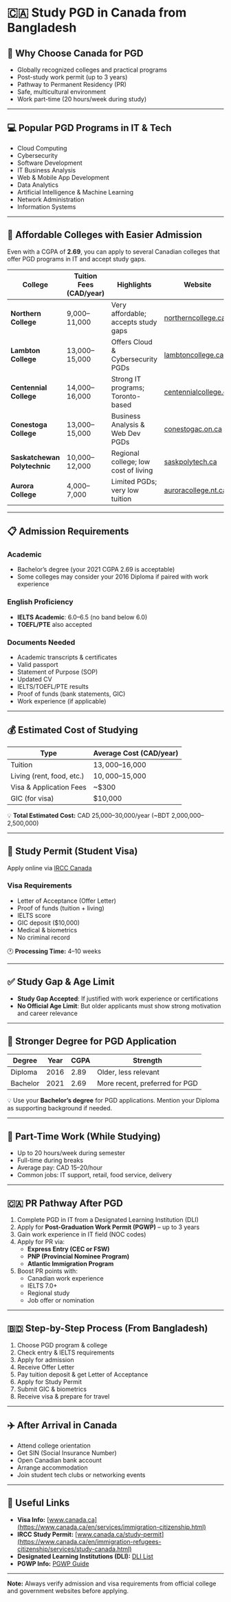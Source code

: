# 🇨🇦 Study PGD in Canada from Bangladesh

## 🌟 Why Choose Canada for PGD
- Globally recognized colleges and practical programs
- Post-study work permit (up to 3 years)
- Pathway to Permanent Residency (PR)
- Safe, multicultural environment
- Work part-time (20 hours/week during study)

---

## 💻 Popular PGD Programs in IT & Tech
- Cloud Computing
- Cybersecurity
- Software Development
- IT Business Analysis
- Web & Mobile App Development
- Data Analytics
- Artificial Intelligence & Machine Learning
- Network Administration
- Information Systems

---

## 🏫 Affordable Colleges with Easier Admission

Even with a CGPA of **2.69**, you can apply to several Canadian colleges that offer PGD programs in IT and accept study gaps.

| College | Tuition Fees (CAD/year) | Highlights | Website |
|--------|--------------------------|------------|---------|
| **Northern College** | 9,000–11,000 | Very affordable; accepts study gaps | [northerncollege.ca](https://www.northerncollege.ca/) |
| **Lambton College** | 13,000–15,000 | Offers Cloud & Cybersecurity PGDs | [lambtoncollege.ca](https://www.lambtoncollege.ca/) |
| **Centennial College** | 14,000–16,000 | Strong IT programs; Toronto-based | [centennialcollege.ca](https://www.centennialcollege.ca/) |
| **Conestoga College** | 13,000–15,000 | Business Analysis & Web Dev PGDs | [conestogac.on.ca](https://www.conestogac.on.ca/) |
| **Saskatchewan Polytechnic** | 10,000–12,000 | Regional college; low cost of living | [saskpolytech.ca](https://saskpolytech.ca/) |
| **Aurora College** | 4,000–7,000 | Limited PGDs; very low tuition | [auroracollege.nt.ca](https://www.auroracollege.nt.ca/) |

---

## 📋 Admission Requirements

### Academic
- Bachelor’s degree (your 2021 CGPA 2.69 is acceptable)
- Some colleges may consider your 2016 Diploma if paired with work experience

### English Proficiency
- **IELTS Academic**: 6.0–6.5 (no band below 6.0)
- **TOEFL/PTE** also accepted

### Documents Needed
- Academic transcripts & certificates
- Valid passport
- Statement of Purpose (SOP)
- Updated CV
- IELTS/TOEFL/PTE results
- Proof of funds (bank statements, GIC)
- Work experience (if applicable)

---

## 💰 Estimated Cost of Studying

| Type | Average Cost (CAD/year) |
|------|--------------------------|
| Tuition | $13,000–$16,000 |
| Living (rent, food, etc.) | $10,000–$15,000 |
| Visa & Application Fees | ~$300 |
| GIC (for visa) | $10,000 |

💡 **Total Estimated Cost:** CAD 25,000–30,000/year (~BDT 2,000,000–2,500,000)

---

## 🪪 Study Permit (Student Visa)

Apply online via [IRCC Canada](https://www.canada.ca/en/immigration-refugees-citizenship/services/study-canada.html)

### Visa Requirements
- Letter of Acceptance (Offer Letter)
- Proof of funds (tuition + living)
- IELTS score
- GIC deposit ($10,000)
- Medical & biometrics
- No criminal record

🕐 **Processing Time:** 4–10 weeks

---

## ✅ Study Gap & Age Limit

- **Study Gap Accepted**: If justified with work experience or certifications
- **No Official Age Limit**: But older applicants must show strong motivation and career relevance

---

## 🎯 Stronger Degree for PGD Application

| Degree | Year | CGPA | Strength |
|--------|------|------|----------|
| Diploma | 2016 | 2.89 | Older, less relevant |
| Bachelor | 2021 | 2.69 | More recent, preferred for PGD |

💡 Use your **Bachelor’s degree** for PGD applications. Mention your Diploma as supporting background if needed.

---

## 💼 Part-Time Work (While Studying)
- Up to 20 hours/week during semester
- Full-time during breaks
- Average pay: CAD 15–20/hour
- Common jobs: IT support, retail, food service, delivery

---

## 🇨🇦 PR Pathway After PGD

1. Complete PGD in IT from a Designated Learning Institution (DLI)
2. Apply for **Post-Graduation Work Permit (PGWP)** – up to 3 years
3. Gain work experience in IT field (NOC codes)
4. Apply for PR via:
   - **Express Entry (CEC or FSW)**  
   - **PNP (Provincial Nominee Program)**  
   - **Atlantic Immigration Program**  
5. Boost PR points with:
   - Canadian work experience  
   - IELTS 7.0+  
   - Regional study  
   - Job offer or nomination

---

## 🇧🇩 Step-by-Step Process (From Bangladesh)

1. Choose PGD program & college  
2. Check entry & IELTS requirements  
3. Apply for admission  
4. Receive Offer Letter  
5. Pay tuition deposit & get Letter of Acceptance  
6. Apply for Study Permit  
7. Submit GIC & biometrics  
8. Receive visa & prepare for travel  

---

## ✈️ After Arrival in Canada
- Attend college orientation  
- Get SIN (Social Insurance Number)  
- Open Canadian bank account  
- Arrange accommodation  
- Join student tech clubs or networking events  

---

## 🔗 Useful Links
- **Visa Info:** [www.canada.ca](https://www.canada.ca/en/services/immigration-citizenship.html)
- **IRCC Study Permit:** [www.canada.ca/study-permit](https://www.canada.ca/en/immigration-refugees-citizenship/services/study-canada.html)
- **Designated Learning Institutions (DLI):** [DLI List](https://www.canada.ca/en/immigration-refugees-citizenship/services/study-canada/study-permit/prepare/designated-learning-institutions-list.html)
- **PGWP Info:** [PGWP Guide](https://www.canada.ca/en/immigration-refugees-citizenship/services/study-canada/work/after-graduation.html)

---

**Note:** Always verify admission and visa requirements from official college and government websites before applying.
